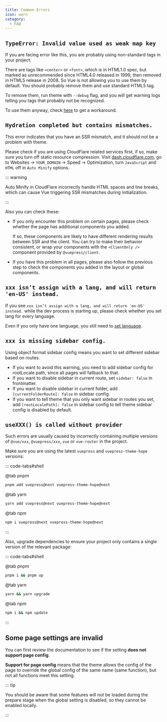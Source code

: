 ```yaml
---
title: Common Errors
icon: warn
category:
  - FAQ
---
```


## `TypeError: Invalid value used as weak map key`

If you are facing error like this, you are probably using non-standard tags in your project.

There are tags like `<center>` or `<font>`, which is in HTML1.0 spec, but marked as unrecommended since HTML4.0 released in 1999, then removed in HTML5 release in 2008. So Vue is not allowing you to use them by default. You should probably remove them and use standard HTML5 tag.

To remove them, run theme with `--debug` flag, and you will get warning logs telling you tags that probably not be recognized.

To use them anyway, check [here](https://v2.vuepress.vuejs.org/guide/markdown.html#non-standard-html-tags) to get a workaround.

## `Hydration completed but contains mismatches.`

This error indicates that you have an SSR mismatch, and it should not be a problem with theme.

Please check if you are using CloudFlare related services first, if so, make sure you turn off static resource compression. Visit [dash.cloudflare.com](https://dash.cloudflare.com), go to Websites → `YOUR_DOMAIN` → Speed → Optimization, turn `JavaScript` and `HTML` off in `Auto Minify` options.

::: warning

Auto Minify in CloudFlare incorrectly handle HTML spaces and line breaks, which can cause Vue triggering SSR mismatches during initialization.

:::

Also you can check these:

- If you only encounter this problem on certain pages, please check whether the page has additional components you added.

  If so, these components are likely to have different rendering results between SSR and the client. You can try to make their behavior consistent, or wrap your components with the `<ClientOnly />` component provided by `@vuepress/client`.

- If you have this problem in all pages, please also follow the previous step to check the components you added in the layout or global components.

## `xxx isn’t assign with a lang, and will return 'en-US' instead.`

If you see `xxx isn’t assign with a lang, and will return 'en-US' instead.` while the dev process is starting up, please check whether you set lang for every language.

Even if you only have one language, you still need to [set language](../config/i18n.md#setting-language).

## `xxx is missing sidebar config.`

Using object format sidebar config means you want to set different sidebar based on routes.

- If you want to avoid this warning, you need to add sidebar config for rootLocale path, since all pages will fallback to that.
- If you want to disable sidebar in current route, set `sidebar: false` in frontmatter.
- If you want to disable sidebar in current folder, add `[currentFolderRoute]: false` in sidebar config.
- If you want to tell theme that you only want sidebar in routes you set, add `[rootLocalePath]: false` in sidebar config to tell theme sidebar config is disabled by default.

## `useXXX() is called without provider`

Such errors are usually caused by incorrectly containing multiple versions of `@vue/xxx`, `@vuepress/xxx`, `vue` or `vue-router` in the project.

Make sure you are using the latest `vuepress` and `vuepress-theme-hope` versions:

::: code-tabs#shell

@tab pnpm

```bash
pnpm add vuepress@next vuepress-theme-hope@next
```

@tab yarn

```bash
yarn add vuepress@next vuepress-theme-hope@next
```

@tab npm

```bash
npm i vuepress@next vuepress-theme-hope@next
```

:::

Also, upgrade dependencies to ensure your project only contains a single version of the relevant package:

::: code-tabs#shell

@tab pnpm

```bash
pnpm i && pnpm up
```

@tab yarn

```bash
yarn && yarn upgrade
```

@tab npm

```bash
npm i && npm update
```

:::

## Some page settings are invalid

You can first review the documentation to see if the setting **does not support page config**.

**Support for page config** means that the theme allows the config of the page to override the global config of the same name (same function), but not all functions meet this setting.

::: tip

You should be aware that some features will not be loaded during the prepare stage when the global setting is disabled, so they cannot be enabled locally.

:::
